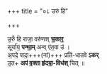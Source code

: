 +++
title = "०८ उरुं हि"

+++

उ॒रुँ हि राजा॒ वरु॑णश् **च॒कार॒**  
सूर्या॑य॒ **पन्था॒म्** अन्व् ए॑त॒वा उ॑ ।  
अ॒पदे॒ पादा॒+++(नां)+++ प्रति॑-धातवे **ऽकर्**  
उ॒त+ **अप॑ व॒क्ता हृ॑दया॒-विध॑श्** चित्  ॥
